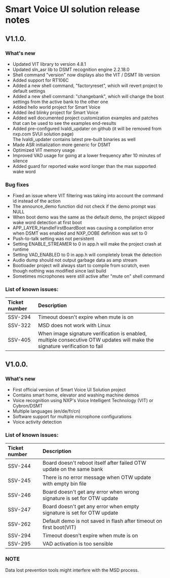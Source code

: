 # Smart Voice UI solution release notes

## V1.1.0.
### What's new

* Updated VIT library to version 4.8.1
* Updated sln_asr lib to DSMT recognition engine 2.2.18.0
* Shell command "version" now displays also the VIT / DSMT lib version
* Added support for RT106C
* Added a new shell command, "factoryreset", which will revert project to default settings
* Added a new shell command: "changebank", which will change the boot settings from the active bank to the other one
* Added hello world project for Smart Voice
* Added iled blinky project for Smart Voice
* Added well documented project customization examples and patches that can be used to see the examples end-results
* Added pre-configured Ivaldi_updater on github (it will be removed from nxp.com SVUI solution page)\
    The Ivaldi_updater contains latest pre-built binaries as well
* Made ASR initialization more generic for DSMT
* Optimized VIT memory usage
* Improved VAD usage for going at a lower frequency after 10 minutes of silence
* Added guard for reported wake word longer than the max supported wake word

### Bug fixes

* Fixed an issue where VIT filtering was taking into account the command id instead of the action
* The announce_demo function did not check if the demo prompt was NULL
* When boot demo was the same as the default demo, the project skipped wake word detection at first boot
* APP_LAYER_HandleFirstBoardBoot was causing a compilation error when DSMT was enabled and NXP_OOBE definition was set to 0
* Push-to-talk setting was not persistent
* Setting ENABLE_STREAMER to 0 in app.h will make the project crash at runtime
* Setting VAD_ENABLED to 0 in app.h will completely break the detection
* Audio dump should not output garbage data as amp stream
* Bootloader project will always start to compile from scratch, even though nothing was modified since last build
* Sometimes microphones were still active after "mute on" shell command


### List of known issues:
|Ticket number|Description|
|:---|:---|
|SSV-294|Timeout doesn't expire when mute is on|
|SSV-322|MSD does not work with Linux|
|SSV-405|When image signature verification is enabled, multiple consecutive OTW updates will make the signature verification to fail|

## V1.0.0.
### What's new

* First official version of Smart Voice UI Solution project
* Contains smart home, elevator and washing machine demos
* Voice recognition using NXP's Voice Intelligent Technology (VIT) or Cybron/DSMT
* Multiple languages (en/de/fr/cn)
* Software support for multiple microphone configurations
* Voice activity detection

### List of known issues:
|Ticket number|Description|
|:---|:---|
|SSV-244|Board doesn't reboot itself after failed OTW update on the same bank|
|SSV-245|There is no error message when OTW update with empty bin file|
|SSV-246|Board doesn't get any error when wrong signature is set for OTW update|
|SSV-247|Board doesn't get any error when empty signature is set for OTW update|
|SSV-262|Default demo is not saved in flash after timeout on first boot(VIT)|
|SSV-294|Timeout doesn't expire when mute is on|
|SSV-295|VAD activation is too sensible|

### NOTE
Data lost prevention tools might interfere with the MSD process.

